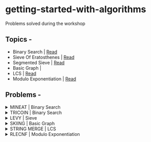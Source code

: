 # getting-started-with-algorithms

Problems solved during the workshop


## Topics -
- Binary Search | [Read](https://www.hackerearth.com/practice/algorithms/searching/binary-search/tutorial/)
- Sieve Of Eratosthenes | [Read](https://www.geeksforgeeks.org/sieve-of-eratosthenes/)
- Segmented Sieve | [Read](https://www.geeksforgeeks.org/segmented-sieve-print-primes-in-a-range/)
- Basic Graph | 
- LCS | [Read](https://www.geeksforgeeks.org/longest-common-subsequence-dp-4/) 
- Modulo Exponentiation | [Read](https://www.geeksforgeeks.org/modular-exponentiation-power-in-modular-arithmetic/)

## Problems -
<details>
<summary>MINEAT | Binary Search</summary>

- [Problem Link](https://www.codechef.com/problems/MINEAT)
- Solutions-
    - [Python](#)
    - [JAVA](#)
    - [C++](#)
</details>

<details>
<summary>TRICOIN | Binary Search</summary>

- [Problem Link](https://www.codechef.com/problems/TRICOIN)
- Solutions-
    - [Python](#)
    - [JAVA](#)
    - [C++](#)
</details>

<details>
<summary>LEVY | Sieve</summary>

- [Problem Link](https://www.codechef.com/problems/LEVY)
- Solutions-
    - [Python](#)
    - [JAVA](#)
    - [C++](#)
</details>

<details>
<summary>SKIING | Basic Graph</summary>

- [Problem Link](https://www.codechef.com/problems/SKIING)
- Solutions-
    - [Python](#)
    - [JAVA](#)
    - [C++](#)
</details>

<details>
<summary>STRING MERGE | LCS</summary>

- [Problem Link](https://www.codechef.com/problems/STRMRG)
- Solutions-
    - [Python](#)
    - [JAVA](#)
    - [C++](#)
</details>

<details>
<summary>RLECNF | Modulo Exponentiation</summary>

- [Problem Link](https://www.codechef.com/problems/RLECNF)
- Solutions-
    - [Python](#)
    - [JAVA](#)
    - [C++](#)
</details>
